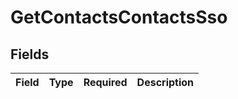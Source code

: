 # GetContactsContactsSso


## Fields

| Field       | Type        | Required    | Description |
| ----------- | ----------- | ----------- | ----------- |